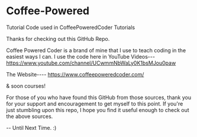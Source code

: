 # Coffee-Powered
Tutorial Code used in CoffeePoweredCoder Tutorials

Thanks for checking out this GitHub Repo.

Coffee Powered Coder is a brand of mine that I use to teach coding in the easiest ways I can. I use the code here in 
YouTube Videos---
https://www.youtube.com/channel/UCwmmNbWaLy0K1bsMJou0paw

The Website----
https://www.coffeepoweredcoder.com/

& soon courses!

For those of you who have found this GitHub from those sources, thank you for your support and encouragement to get myself to this point. If you're just stumbling upon this repo, I hope you find it useful enough to check out the above sources.

-- Until Next Time. :)
